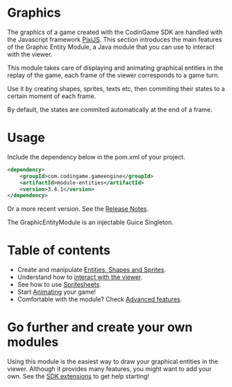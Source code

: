 # Graphics

The graphics of a game created with the CodinGame SDK are handled with the Javascript framework [PixiJS](http://www.pixijs.com/). This section introduces the main features of the Graphic Entity Module, a Java module that you can use to interact with the viewer.

This module takes care of displaying and animating graphical entities in the replay of the game, each frame of the viewer corresponds to a game turn.

Use it by creating shapes, sprites, texts etc, then commiting their states to a certain moment of each frame.

By default, the states are commited automatically at the end of a frame.

# Usage

Include the dependency below in the pom.xml of your project.
```xml
<dependency>
	<groupId>com.codingame.gameengine</groupId>
	<artifactId>module-entities</artifactId>
	<version>3.4.1</version>
</dependency>
```
Or a more recent version. See the [Release Notes](playground/misc/misc-3-release-notes.md).

The GraphicEntityModule is an injectable Guice Singleton.

# Table of contents

- Create and manipulate [Entities, Shapes and Sprites](graphics-2-entities.md).
- Understand how to [interact with the viewer](graphics-3-states.md).
- See how to use [Spritesheets](graphics-4-spritesheets.md).
- Start [Animating](graphics-5-animations.md) your game!
- Comfortable with the module? Check [Advanced features](graphics-6-advanced.md).

# Go further and create your own modules

Using this module is the easiest way to draw your graphical entities in the viewer. Although it provides many features, you might want to add your own. See the [SDK extensions](playground/extensions/extensions-1-tools.md) to get help starting!